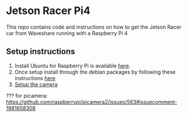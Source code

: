 # Jetson Racer Pi4

This repo contains code and instructions on how to get the Jetson Racer car from Waveshare running with a Raspberry Pi 4

## Setup instructions

1. Install Ubuntu for Raspberry Pi is available [here](https://ubuntu.com/download/raspberry-pi).
2. Once setup install through the debian packages by following these instructions [here](https://docs.ros.org/en/jazzy/Installation/Ubuntu-Install-Debs.html#id2)
3. [Setup the camera](https://www.youtube.com/watch?v=va7o7wzhEE4&ab_channel=gaseoustortoise) 

??? for picamera: https://github.com/raspberrypi/picamera2/issues/563#issuecomment-1981658308